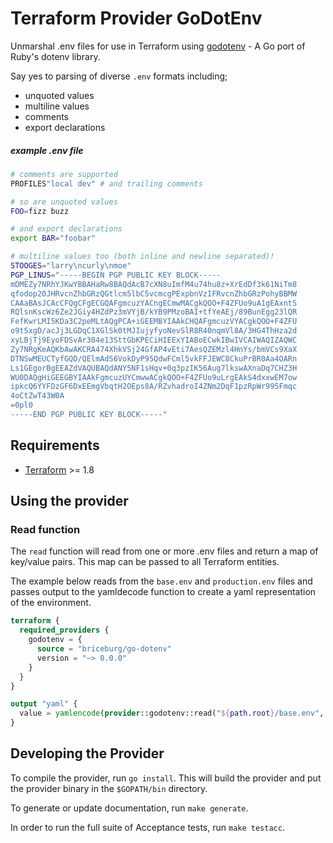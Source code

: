 # Terraform Provider GoDotEnv

Unmarshal .env files for use in Terraform using [godotenv](https://github.com/joho/godotenv) - A Go port of Ruby's dotenv library.

Say yes to parsing of diverse `.env` formats including;

* unquoted values
* multiline values
* comments
* export declarations


##### example .env file

```sh
# comments are supported
PROFILES"local dev" # and trailing comments

# so are unquoted values
FOO=fizz buzz

# and export declarations
export BAR="foobar"

# multiline values too (both inline and newline separated)!
STOOGES="larry\ncurly\nmoe"
PGP_LINUS="-----BEGIN PGP PUBLIC KEY BLOCK-----
mDMEZy7NRhYJKwYBBAHaRw8BAQdAcB7cXN8uImfM4u74hu8z+XrEdDf3k61NiTm8
qfodop20JHRvcnZhbGRzQGtlcm5lbC5vcmcgPExpbnVzIFRvcnZhbGRzPohyBBMW
CAAaBAsJCAcCFQgCFgECGQAFgmcuzYACngECmwMACgkQOO+F4ZFUo9uA1gEAxntS
RQlsnKscWz6Ze2JGiy4HZdPz3mVYjB/kYB9PMzoBAI+tfYeAEj/89BunEgg23lQR
FefKwrLMI5KDa3C2peMLtAQgPCA+iGEEMBYIAAkCHQAFgmcuzVYACgkQOO+F4ZFU
o9tSxgD/acJj3LGDqC1XGlSk0tMJIujyfyoNevSlR8R40nqmVl8A/3HG4ThHza2d
xyLBjTj9EyoFDSvAr304e13SttGbKPECiHIEExYIABoECwkIBwIVCAIWAQIZAQWC
Zy7NRgKeAQKbAwAKCRA474XhkVSj24GfAP4vEti7AesQZEMzl4HnYs/bmVCs9XaX
DTNSwMEUCTyfGQD/QElmAdS6VokDyP95QdwFCml5vkFFJEWC8CkuPrBR0Aa4OARn
Ls1GEgorBgEEAZdVAQUBAQdANY5NF1sHqv+0q3pzIK56Aug7lkswAXnaDq7CHZ3H
WU0DAQgHiGEEGBYIAAkFgmcuzUYCmwwACgkQOO+F4ZFUo9uLrgEAkS4dxxwEM7ow
ipkcQ6YYFDzGF6DxEEmgVbqtH2OEps8A/RZvhadroI4ZNm2DqF1pzRpWr995Fmqc
4oCtZwT43W0A
=0pl0
-----END PGP PUBLIC KEY BLOCK-----"
```

## Requirements

- [Terraform](https://developer.hashicorp.com/terraform/downloads) >= 1.8

## Using the provider


### Read function 

The `read` function will read from one or more .env files and return a map of key/value pairs. This map can be passed to all Terraform entities.

The example below reads from the `base.env` and `production.env` files and passes output to the yamldecode function to create a yaml representation of the environment.

```terraform
terraform {
  required_providers {
    godotenv = {
      source = "briceburg/go-dotenv"
      version = "~> 0.0.0"
    }
  }
}

output "yaml" {
  value = yamlencode(provider::godotenv::read("${path.root}/base.env", "production.env"))
}

```

## Developing the Provider

To compile the provider, run `go install`. This will build the provider and put the provider binary in the `$GOPATH/bin` directory.

To generate or update documentation, run `make generate`.

In order to run the full suite of Acceptance tests, run `make testacc`.
